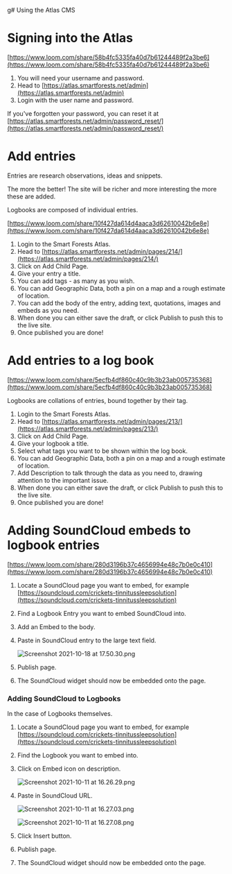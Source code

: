 g# Using the Atlas CMS

# Signing into the Atlas

[https://www.loom.com/share/58b4fc5335fa40d7b61244489f2a3be6](https://www.loom.com/share/58b4fc5335fa40d7b61244489f2a3be6)

1. You will need your username and password.
2. Head to [https://atlas.smartforests.net/admin](https://atlas.smartforests.net/admin)
3. Login with the user name and password.

If you've forgotten your password, you can reset it at [https://atlas.smartforests.net/admin/password_reset/](https://atlas.smartforests.net/admin/password_reset/)

# Add entries

Entries are research observations, ideas and snippets.

The more the better! The site will be richer and more interesting the more these are added.

Logbooks are composed of individual entries.

[https://www.loom.com/share/10f427da614d4aaca3d62610042b6e8e](https://www.loom.com/share/10f427da614d4aaca3d62610042b6e8e)

1. Login to the Smart Forests Atlas.
2. Head to [https://atlas.smartforests.net/admin/pages/214/](https://atlas.smartforests.net/admin/pages/214/)
3. Click on Add Child Page.
4. Give your entry a title.
5. You can add tags - as many as you wish.
6. You can add Geographic Data, both a pin on a map and a rough estimate of location.
7. You can add the body of the entry, adding text, quotations, images and embeds as you need.
8. When done you can either save the draft, or click Publish to push this to the live site.
9. Once published you are done!

# Add entries to a log book

[https://www.loom.com/share/5ecfb4df860c40c9b3b23ab005735368](https://www.loom.com/share/5ecfb4df860c40c9b3b23ab005735368)

Logbooks are collations of entries, bound together by their tag.

1. Login to the Smart Forests Atlas.
2. Head to [https://atlas.smartforests.net/admin/pages/213/](https://atlas.smartforests.net/admin/pages/213/)
3. Click on Add Child Page.
4. Give your logbook a title.
5. Select what tags you want to be shown within the log book.
6. You can add Geographic Data, both a pin on a map and a rough estimate of location.
7. Add Description to talk through the data as you need to, drawing attention to the important issue.
8. When done you can either save the draft, or click Publish to push this to the live site.
9. Once published you are done!

# Adding SoundCloud embeds to logbook entries

[https://www.loom.com/share/280d3196b37c4656994e48c7b0e0c410](https://www.loom.com/share/280d3196b37c4656994e48c7b0e0c410)

1. Locate a SoundCloud page you want to embed, for example [https://soundcloud.com/crickets-tinnitussleepsolution](https://soundcloud.com/crickets-tinnitussleepsolution)
2. Find a Logbook Entry you want to embed SoundCloud into.
3. Add an Embed to the body.
4. Paste in SoundCloud entry to the large text field.

   ![Screenshot 2021-10-18 at 17.50.30.png](Using%20the%20Atlas%20CMS%207f888e28dda6467aa5ff7a1d519c02d7/Screenshot_2021-10-18_at_17.50.30.png)

5. Publish page.
6. The SoundCloud widget should now be embedded onto the page.

### Adding SoundCloud to Logbooks

In the case of Logbooks themselves.

1. Locate a SoundCloud page you want to embed, for example [https://soundcloud.com/crickets-tinnitussleepsolution](https://soundcloud.com/crickets-tinnitussleepsolution)
2. Find the Logbook you want to embed into.
3. Click on Embed icon on description.

   ![Screenshot 2021-10-11 at 16.26.29.png](Using%20the%20Atlas%20CMS%207f888e28dda6467aa5ff7a1d519c02d7/Screenshot_2021-10-11_at_16.26.29.png)

4. Paste in SoundCloud URL.

   ![Screenshot 2021-10-11 at 16.27.03.png](Using%20the%20Atlas%20CMS%207f888e28dda6467aa5ff7a1d519c02d7/Screenshot_2021-10-11_at_16.27.03.png)

   ![Screenshot 2021-10-11 at 16.27.08.png](Using%20the%20Atlas%20CMS%207f888e28dda6467aa5ff7a1d519c02d7/Screenshot_2021-10-11_at_16.27.08.png)

5. Click Insert button.
6. Publish page.
7. The SoundCloud widget should now be embedded onto the page.
